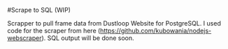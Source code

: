 #Scrape to SQL (WIP)

Scrapper to pull frame data from Dustloop Website for PostgreSQL.
I used code for the scraper from here (https://github.com/kubowania/nodejs-webscraper).
SQL output will be done soon.

